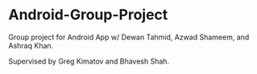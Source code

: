 # Android-Group-Project
Group project for Android App w/ Dewan Tahmid, Azwad Shameem, and Ashraq Khan.

Supervised by Greg Kimatov and Bhavesh Shah.
